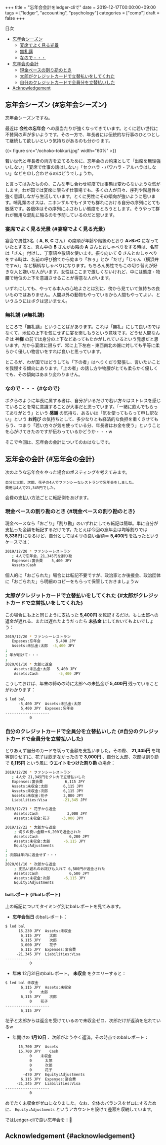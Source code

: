 +++
title = "忘年会会計をledger-cliで"
date = 2019-12-17T00:00:00+09:00
tags = ["ledger", "accounting", "psychology"]
categories = ["comp"]
draft = false
+++

<div class="ox-hugo-toc toc">
<div></div>

<div class="heading">&#30446;&#27425;</div>

- [忘年会シーズン](#忘年会シーズン)
    - [宴席でよく見る光景](#宴席でよく見る光景)
    - [無礼講](#無礼講)
    - [なので・・・](#なので)
- [忘年会の会計](#忘年会の会計)
    - [現金ベースの割り勘のとき](#現金ベースの割り勘のとき)
    - [太郎がクレジットカードで立替払いをしてくれた](#太郎がクレジットカードで立替払いをしてくれた)
    - [自分のクレジットカードで全員分を立替払いした](#自分のクレジットカードで全員分を立替払いした)
- [Acknowledgement](#acknowledgement)

</div>
<!--endtoc-->



## 忘年会シーズン {#忘年会シーズン}

忘年会シーズンですね。

最近は **会社の忘年会** への風当たりが強くなってきています。とくに若い世代に不賛同の声が多いようです。その一方で、年長者には伝統的な行事のひとつとして継続して欲しいという気持ちがあるのも分かります。

<a id="orgaca5b93"></a>

{{< figure src="/ochoko-tokkuri.jpg" width="60%" >}}

若い世代と年長者の両方を立てるために、忘年会のお約束として「出席を無理強いしない」「宴席で仕事の話はしない」「セクハラ・パワハラ・アルハラはしない」などを申し合わせるのはどうでしょうか。

と言ってはみたものの、こんな申し合わせ程度では事態は変わらないような気がします。わが国では宴席に限らず仕事場でも、多くの人が日々、序列や階層性を強く意識しながら生活しています。とくに男性にその傾向が強いように思います。哺乳類のオスは、ニホンザルでもイヌでも群れにおける自分の序列にとても敏感です。各個体はその序列にふさわしい態度をとろうとします。そうやって群れが無用な混乱に陥るのを予防しているのだと思います。


### 宴席でよく見る光景 {#宴席でよく見る光景}

宴会で男性3名（ **A**, **B**, **C** さん）の席順が年齢や階級のとおり **A>B>C** になっていたとすると、真ん中の **B** さんがお隣の **A** さんとおしゃべりをする時は、名前は「さん」付けし、丁寧語や敬語を使います。振り向いて **C** さんとおしゃべりをする時は、名前の呼び捨てから始まり「おぅ」とか「だぜ」「じゃん（横浜弁ですw）」など横柄なしゃべりになります。もちろん男性でもこの切り替えが好きな人と嫌いな人がいます。女性はここまで激しくないけれど、中には態度・物腰で地位の上下を意識させることが得意な人がいます。

いずれにしても、やってる本人の心地よさとは別に、傍から見ていて気持ちの良いものではありません。人間以外の動物もやっているから人間もやってよい、というふうにはボクは思いません。


### 無礼講 {#無礼講}

ところで「無礼講」ということばがあります。これは「無礼」にして良いのではなくて、地位の上下を気にせずに宴を楽しもうという意味です。どうせ人間なんぞは **神様** の前では身分の上下などあってもたかがしれているという発想だと思います。だから宴席に限らず、常に上下左右・東西南北の誰に対しても平等に柔らかく優しい物言いをすれば良いと思っています。

ところが、わが国ではどうしても「下の者」はへりくだり緊張し、言いたいことを我慢する傾向にあります。「上の者」の話し方や物腰がとても柔らかく優しくても、その傾向はあまり変わりません。


### なので・・・ {#なので}

ボクらのように年長に属する者は、自分がいるだけで若い方々はストレスを感じていることを常に意識することが大事だと思っています。「一緒に飲んでもらってありがとう」という **感謝** の気持ち、あるいは「気を使ってもらって申し訳ない」という **お詫び** の気持ちとして、多少なりとも経済的な負担を重くさせてもらう、つまり「若い方々が気を使っている分、年長者はお金を使う」ということを心がけてきたのですが伝わっているかどうか・・・w

そこで今回は、忘年会の会計についてのおはなしです。


## 忘年会の会計 {#忘年会の会計}

次のような忘年会をやった場合のポスティングを考えてみます。

```text
自分と太郎、次郎、花子の4人でファンシーなレストランで忘年会をしました。
費用は4人で21,345円でした。
```

会費の支払い方法ごとに転記例をあげます。


### 現金ベースの割り勘のとき {#現金ベースの割り勘のとき}

現金ベースなら「おごり」「割り勘」のいずれにしても転記は簡単。単に自分が支払った金額を転記するだけです。たとえば今回の忘年会は均等割りでは **5,336円** になるけど、自分としてはキリの良い金額＝ **5,400円** を払ったというケースでは：

```sh
2019/12/20 * ファンシーレストラン
   ; 4人で忘年会、21,345円を割り勘　
   Expenses:宴会費    5,400 JPY
   Assets:Cash
```

個人的に「おごられた」場合には転記不要ですが、政治家とか後援会、政治団体に「おごられた」ら明細のコピーをもらって保管しておきましょうｗ


### 太郎がクレジットカードで立替払いをしてくれた {#太郎がクレジットカードで立替払いをしてくれた}

この場合にも上と同じように支払った **5,400円** を転記するだけ。もし太郎への返金が遅れる、または遅れたようだったら **未払金** にしておいてもよいでしょう：

```sh
2019/12/20 * ファンシーレストラン
   Expeses:忘年会       5,400 JPY
   Assets:未払金:太郎  -5,400 JPY
;
; 年が明けて・・・
;
2020/01/10 * 太郎に返金
    Assets:未払金:太郎   5,400 JPY
    Assets:Cash         -5,400 JPY
```

こうしておけば、年末の締めの時に太郎への未払金が **5,400円** 残っていることがわかります：

```bash
$ led bal
	  -5,400 JPY  Assets:未払金:太郎
	   5,400 JPY  Expeses:忘年会
--------------------
		   0
```


### 自分のクレジットカードで全員分を立替払いした {#自分のクレジットカードで全員分を立替払いした}

とりあえず自分のカードを切って全額を支払いました。その際、
**21,345円** を均等割りせずに、花子は飲まなかったので **3,000円** 、自分と太郎、次郎は割り勘で **6,115円** という風に **ウエイトをつけた割り勘** の場合：

```sh
2019/12/20 * ファンシーレストラン
   ; 4人分 21,345円をクレカで立替払いした
   Expenses:宴会費          6,115 JPY
   Assets:未収金:太郎       6,115 JPY
   Assets:未収金:次郎       6,115 JPY
   Assets:未収金:花子       3,000 JPY
   Liabilities:Visa       -21,345 JPY

2019/12/21 * 花子から返金
    Assets:Cash             3,000 JPY
    Assets:未収金:花子     -3,000 JPY

2019/12/22 * 太郎から返金
    ; 切りの良い金額＝6,200で返金された
    Assets:Cash              6,200 JPY
    Assets:未収金:太郎      -6,115 JPY
    Equity:Adjustments
;
; 次郎は年内に返金せず・・・
;
2020/01/10 * 次郎から返金
    ; 支払い遅れのお詫びも入れて 6,500円が返金された
    Assets:Cash              6,500 JPY
    Assets:未収金:次郎      -6,115 JPY
    Equity:Adjustments
```


#### balレポート {#balレポート}

上の転記についてタイミング別にbalレポートを見てみます。

-   **忘年会当日** のbalレポート：

<!--listend-->

```bash
$ led bal
	  15,230 JPY  Assets:未収金
	   6,115 JPY    太郎
	   6,115 JPY    次郎
	   3,000 JPY    花子
	   6,115 JPY  Expenses:宴会費
	 -21,345 JPY  Liabilities:Visa
--------------------
		   0
```

-   **年末** 12月31日のbalレポート。 **未収金** をクエリーすると：

<!--listend-->

```bash
$ led bal 未収金
	   6,115 JPY  Assets:未収金
		   0    太郎
	   6,115 JPY    次郎
		   0    花子
--------------------
	   6,115 JPY
```

花子と太郎からは返金を受けているので未収金ゼロ、次郎だけが返済を忘れているw

-   年開けの **1月10日** 、次郎がようやく返済。その時点でのbalレポート：

<!--listend-->

```bash
	  15,700 JPY  Assets
	  15,700 JPY    Cash
		   0    未収金
		   0      太郎
		   0      次郎
		   0      花子
	    -470 JPY  Equity:Adjustments
	   6,115 JPY  Expenses:宴会費
	 -21,345 JPY  Liabilities:Visa
--------------------
		   0
```

めでたく未収金がゼロになりました。なお、全体のバランスをゼロにするために、 `Equity:Adjustments` というアカウントを設けて差額を収納しています。

ではLedger-cliで良い忘年会を！:sake:


## Acknowledgement {#acknowledgement}